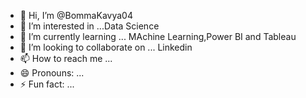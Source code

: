 - 👋 Hi, I’m @BommaKavya04
- 👀 I’m interested in ...Data Science
- 🌱 I’m currently learning ... MAchine Learning,Power BI and Tableau 
- 💞️ I’m looking to collaborate on ... Linkedin 
- 📫 How to reach me ... 
- 😄 Pronouns: ...
- ⚡ Fun fact: ...

<!---
BommaKavya04/BommaKavya04 is a ✨ special ✨ repository because its `README.md` (this file) appears on your GitHub profile.
You can click the Preview link to take a look at your changes.
--->
